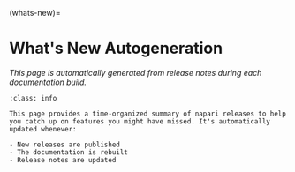 (whats-new)=

# What's New Autogeneration

*This page is automatically generated from release notes during each documentation build.*

```{admonition} About This Page
:class: info

This page provides a time-organized summary of napari releases to help you catch up on features you might have missed. It's automatically updated whenever:

- New releases are published
- The documentation is rebuilt
- Release notes are updated

```
